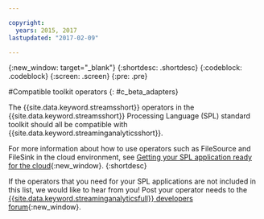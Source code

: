 ```yaml
---

copyright:
  years: 2015, 2017
lastupdated: "2017-02-09"

---
```


<!-- Attribute definitions --> 
{:new_window: target="_blank"}
{:shortdesc: .shortdesc}
{:codeblock: .codeblock}
{:screen: .screen}
{:pre: .pre}

#Compatible toolkit operators
{: #c_beta_adapters}

The {{site.data.keyword.streamsshort}} operators in the {{site.data.keyword.streamsshort}} Processing Language (SPL) standard toolkit should all be compatible with {{site.data.keyword.streaminganalyticsshort}}.

For more information about how to use operators such as FileSource and FileSink in the cloud environment, see [Getting your SPL application ready for the cloud](https://developer.ibm.com/streamsdev/docs/getting-spl-application-ready-cloud/){:new_window}.
{:shortdesc}

If the operators that you need for your SPL applications are not included in this list, we would like to hear from you! Post your operator needs to the  [{{site.data.keyword.streaminganalyticsfull}} developers forum](https://developer.ibm.com/answers/topics/streaming-analytics.html){:new_window}.
